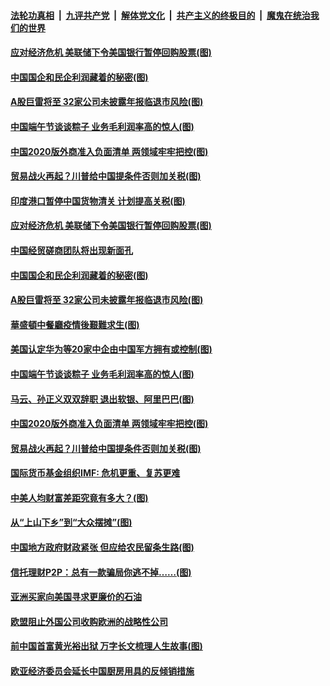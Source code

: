 ####  [法轮功真相](../../../../basic/blob/master/README.md?t=06262002) &nbsp;|&nbsp; [九评共产党](../../../../9ping.md/blob/master/README.md?t=06262002) &nbsp;|&nbsp; [解体党文化](../../../../jtdwh.md/blob/master/README.md?t=06262002)  &nbsp;|&nbsp; [共产主义的终极目的](../../../../gczydzjmd.md/blob/master/README.md?t=06262002) &nbsp;|&nbsp; [魔鬼在统治我们的世界](../../../../mgztzwmdsj.md/blob/master/README.md?t=06262002) 

#### [应对经济危机 美联储下令美国银行暂停回购股票(图)](../pages/p5/937760.md?t=06262002) 

#### [中国国企和民企利润藏着的秘密(图)](../pages/p5/937711.md?t=06262002) 

#### [A股巨雷将至 32家公司未披露年报临退市风险(图)](../pages/p5/937727.md?t=06262002) 

#### [中国端午节谈谈粽子 业务毛利润率高的惊人(图)](../pages/p5/937695.md?t=06262002) 

#### [中国2020版外商准入负面清单 两领域牢牢把控(图)](../pages/p5/937687.md?t=06262002) 

#### [贸易战火再起？川普给中国提条件否则加关税(图)](../pages/p5/937682.md?t=06262002) 

#### [印度港口暂停中国货物清关 计划提高关税(图)](../pages/p5/937779.md?t=06262002) 

#### [应对经济危机 美联储下令美国银行暂停回购股票(图)](../pages/p5/937760.md?t=06262002) 

#### [中国经贸磋商团队将出现新面孔](../pages/p5/937736.md?t=06262002) 

#### [中国国企和民企利润藏着的秘密(图)](../pages/p5/937711.md?t=06262002) 

#### [A股巨雷将至 32家公司未披露年报临退市风险(图)](../pages/p5/937727.md?t=06262002) 

#### [華盛頓中餐廳疫情後艱難求生(图)](../pages/p5/937726.md?t=06262002) 

#### [美国认定华为等20家中企由中国军方拥有或控制(图)](../pages/p5/937724.md?t=06262002) 

#### [中国端午节谈谈粽子 业务毛利润率高的惊人(图)](../pages/p5/937695.md?t=06262002) 

#### [马云、孙正义双双辞职 退出软银、阿里巴巴(图)](../pages/p5/937690.md?t=06262002) 

#### [中国2020版外商准入负面清单 两领域牢牢把控(图)](../pages/p5/937687.md?t=06262002) 

#### [贸易战火再起？川普给中国提条件否则加关税(图)](../pages/p5/937682.md?t=06262002) 

#### [国际货币基金组织IMF: 危机更重、复苏更难](../pages/p5/937676.md?t=06262002) 

#### [中美人均财富差距究竟有多大？(图)](../pages/p5/937633.md?t=06262002) 

#### [从“上山下乡”到“大众摆摊”(图)](../pages/p5/937620.md?t=06262002) 

#### [中国地方政府财政紧张 但应给农民留条生路(图)](../pages/p5/937593.md?t=06262002) 

#### [信托理财P2P：总有一款骗局你逃不掉……(图)](../pages/p5/937618.md?t=06262002) 

#### [亚洲买家向美国寻求更廉价的石油](../pages/p5/937608.md?t=06262002) 

#### [欧盟阻止外国公司收购欧洲的战略性公司](../pages/p5/937606.md?t=06262002) 

#### [前中国首富黄光裕出狱 万字长文梳理人生故事(图)](../pages/p5/937586.md?t=06262002) 

#### [欧亚经济委员会延长中国厨房用具的反倾销措施](../pages/p5/937582.md?t=06262002) 

